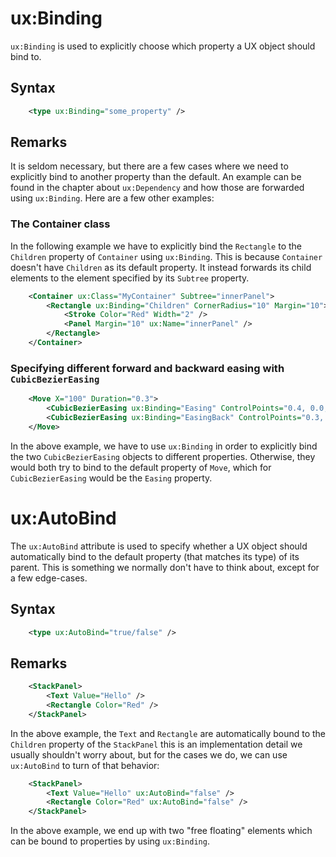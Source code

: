 # ux:Binding

`ux:Binding` is used to explicitly choose which property a UX object should bind to.

## Syntax

```xml
	<type ux:Binding="some_property" />
```

## Remarks

It is seldom necessary, but there are a few cases where we need to explicitly bind to another property than the default. An example can be found in the chapter about `ux:Dependency` and how those are forwarded using `ux:Binding`. Here are a few other examples:

### The Container class

In the following example we have to explicitly bind the `Rectangle` to the `Children` property of `Container` using `ux:Binding`. This is because `Container` doesn't have `Children` as its default property. It instead forwards its child elements to the element specified by its `Subtree` property.

```xml
	<Container ux:Class="MyContainer" Subtree="innerPanel">
	    <Rectangle ux:Binding="Children" CornerRadius="10" Margin="10">
	        <Stroke Color="Red" Width="2" />
	        <Panel Margin="10" ux:Name="innerPanel" />
	    </Rectangle>
	</Container>
```

### Specifying different forward and backward easing with `CubicBezierEasing` 

```xml
	<Move X="100" Duration="0.3">
	    <CubicBezierEasing ux:Binding="Easing" ControlPoints="0.4, 0.0, 1.0, 1.0" />
	    <CubicBezierEasing ux:Binding="EasingBack" ControlPoints="0.3, 0.0, 0.3, 1.0" />
	</Move>
```

In the above example, we have to use `ux:Binding` in order to explicitly bind the two `CubicBezierEasing` objects to different properties. Otherwise, they would both try to bind to the default property of `Move`, which for `CubicBezierEasing` would be the `Easing` property.

# ux:AutoBind

The `ux:AutoBind` attribute is used to specify whether a UX object should automatically bind to the default property (that matches its type) of its parent. This is something we normally don't have to think about, except for a few edge-cases.

## Syntax

```xml
	<type ux:AutoBind="true/false" />
```

## Remarks

```xml
	<StackPanel>
		<Text Value="Hello" />
		<Rectangle Color="Red" />
	</StackPanel>
```

In the above example, the `Text` and `Rectangle` are automatically bound to the `Children` property of the `StackPanel` this is an implementation detail we usually shouldn't worry about, but for the cases we do, we can use `ux:AutoBind` to turn of that behavior:

```xml
	<StackPanel>
		<Text Value="Hello" ux:AutoBind="false" />
		<Rectangle Color="Red" ux:AutoBind="false" />
	</StackPanel>
```

In the above example, we end up with two "free floating" elements which can be bound to properties by using `ux:Binding`.
